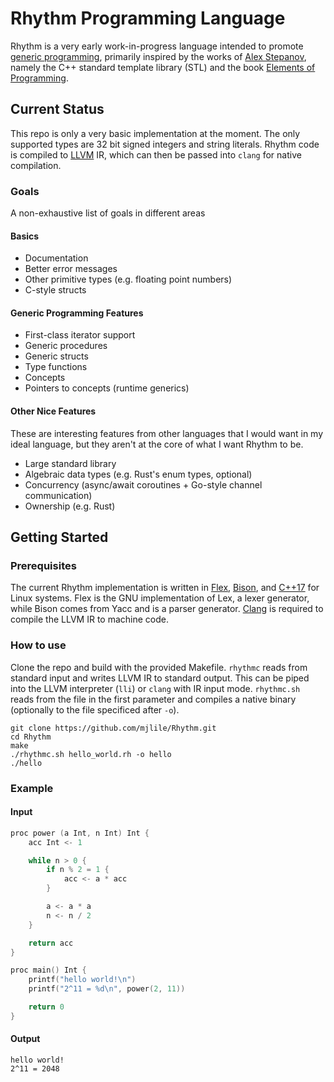 Rhythm Programming Language
===========================
Rhythm is a very early work-in-progress language intended to promote [generic programming](https://www.youtube.com/watch?v=iwJpxWHuZQY), primarily inspired by the works of [Alex Stepanov](http://stepanovpapers.com/), namely the C++ standard template library (STL) and the book [Elements of Programming](http://elementsofprogramming.com/).

Current Status
--------------
This repo is only a very basic implementation at the moment. The only supported types are 32 bit signed integers and string literals. Rhythm code is compiled to [LLVM](https://llvm.org/) IR, which can then be passed into `clang` for native compilation.

### Goals
A non-exhaustive list of goals in different areas

#### Basics
* Documentation
* Better error messages
* Other primitive types (e.g. floating point numbers)
* C-style structs

#### Generic Programming Features
* First-class iterator support
* Generic procedures
* Generic structs
* Type functions
* Concepts
* Pointers to concepts (runtime generics)

#### Other Nice Features
These are interesting features from other languages that I would want in my ideal language, but they aren't at the core of what I want Rhythm to be.
* Large standard library
* Algebraic data types (e.g. Rust's enum types, optional)
* Concurrency (async/await coroutines + Go-style channel communication)
* Ownership (e.g. Rust)

Getting Started
---------------

### Prerequisites
The current Rhythm implementation is written in [Flex](https://github.com/westes/flex/), [Bison](https://www.gnu.org/software/bison/), and [C++17](https://en.cppreference.com/w/cpp/17) for Linux systems. Flex is the GNU implementation of Lex, a lexer generator, while Bison comes from Yacc and is a parser generator. [Clang](https://clang.llvm.org/) is required to compile the LLVM IR to machine code.

### How to use
Clone the repo and build with the provided Makefile. `rhythmc` reads from standard input and writes LLVM IR to standard output. This can be piped into the LLVM interpreter (`lli`) or `clang` with IR input mode. `rhythmc.sh` reads from the file in the first parameter and compiles a native binary (optionally to the file specificed after `-o`).
```
git clone https://github.com/mjlile/Rhythm.git
cd Rhythm
make
./rhythmc.sh hello_world.rh -o hello
./hello
```
### Example
#### Input
```c
proc power (a Int, n Int) Int {
    acc Int <- 1

    while n > 0 {
        if n % 2 = 1 {
            acc <- a * acc
        }

        a <- a * a
        n <- n / 2
    }

    return acc
}

proc main() Int {
    printf("hello world!\n")
    printf("2^11 = %d\n", power(2, 11))

    return 0
}

```
#### Output
```
hello world!
2^11 = 2048
```

